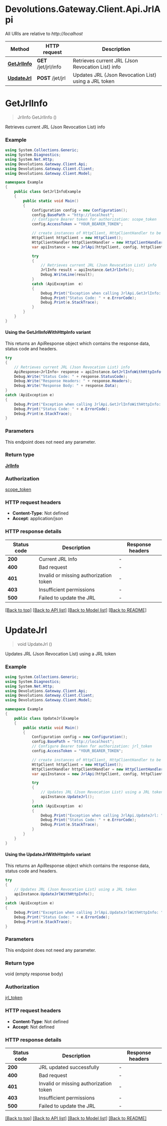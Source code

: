 # Devolutions.Gateway.Client.Api.JrlApi

All URIs are relative to *http://localhost*

| Method | HTTP request | Description |
|--------|--------------|-------------|
| [**GetJrlInfo**](JrlApi.md#getjrlinfo) | **GET** /jet/jrl/info | Retrieves current JRL (Json Revocation List) info |
| [**UpdateJrl**](JrlApi.md#updatejrl) | **POST** /jet/jrl | Updates JRL (Json Revocation List) using a JRL token |

<a id="getjrlinfo"></a>
# **GetJrlInfo**
> JrlInfo GetJrlInfo ()

Retrieves current JRL (Json Revocation List) info

### Example
```csharp
using System.Collections.Generic;
using System.Diagnostics;
using System.Net.Http;
using Devolutions.Gateway.Client.Api;
using Devolutions.Gateway.Client.Client;
using Devolutions.Gateway.Client.Model;

namespace Example
{
    public class GetJrlInfoExample
    {
        public static void Main()
        {
            Configuration config = new Configuration();
            config.BasePath = "http://localhost";
            // Configure Bearer token for authorization: scope_token
            config.AccessToken = "YOUR_BEARER_TOKEN";

            // create instances of HttpClient, HttpClientHandler to be reused later with different Api classes
            HttpClient httpClient = new HttpClient();
            HttpClientHandler httpClientHandler = new HttpClientHandler();
            var apiInstance = new JrlApi(httpClient, config, httpClientHandler);

            try
            {
                // Retrieves current JRL (Json Revocation List) info
                JrlInfo result = apiInstance.GetJrlInfo();
                Debug.WriteLine(result);
            }
            catch (ApiException  e)
            {
                Debug.Print("Exception when calling JrlApi.GetJrlInfo: " + e.Message);
                Debug.Print("Status Code: " + e.ErrorCode);
                Debug.Print(e.StackTrace);
            }
        }
    }
}
```

#### Using the GetJrlInfoWithHttpInfo variant
This returns an ApiResponse object which contains the response data, status code and headers.

```csharp
try
{
    // Retrieves current JRL (Json Revocation List) info
    ApiResponse<JrlInfo> response = apiInstance.GetJrlInfoWithHttpInfo();
    Debug.Write("Status Code: " + response.StatusCode);
    Debug.Write("Response Headers: " + response.Headers);
    Debug.Write("Response Body: " + response.Data);
}
catch (ApiException e)
{
    Debug.Print("Exception when calling JrlApi.GetJrlInfoWithHttpInfo: " + e.Message);
    Debug.Print("Status Code: " + e.ErrorCode);
    Debug.Print(e.StackTrace);
}
```

### Parameters
This endpoint does not need any parameter.
### Return type

[**JrlInfo**](JrlInfo.md)

### Authorization

[scope_token](../README.md#scope_token)

### HTTP request headers

 - **Content-Type**: Not defined
 - **Accept**: application/json


### HTTP response details
| Status code | Description | Response headers |
|-------------|-------------|------------------|
| **200** | Current JRL Info |  -  |
| **400** | Bad request |  -  |
| **401** | Invalid or missing authorization token |  -  |
| **403** | Insufficient permissions |  -  |
| **500** | Failed to update the JRL |  -  |

[[Back to top]](#) [[Back to API list]](../README.md#documentation-for-api-endpoints) [[Back to Model list]](../README.md#documentation-for-models) [[Back to README]](../README.md)

<a id="updatejrl"></a>
# **UpdateJrl**
> void UpdateJrl ()

Updates JRL (Json Revocation List) using a JRL token

### Example
```csharp
using System.Collections.Generic;
using System.Diagnostics;
using System.Net.Http;
using Devolutions.Gateway.Client.Api;
using Devolutions.Gateway.Client.Client;
using Devolutions.Gateway.Client.Model;

namespace Example
{
    public class UpdateJrlExample
    {
        public static void Main()
        {
            Configuration config = new Configuration();
            config.BasePath = "http://localhost";
            // Configure Bearer token for authorization: jrl_token
            config.AccessToken = "YOUR_BEARER_TOKEN";

            // create instances of HttpClient, HttpClientHandler to be reused later with different Api classes
            HttpClient httpClient = new HttpClient();
            HttpClientHandler httpClientHandler = new HttpClientHandler();
            var apiInstance = new JrlApi(httpClient, config, httpClientHandler);

            try
            {
                // Updates JRL (Json Revocation List) using a JRL token
                apiInstance.UpdateJrl();
            }
            catch (ApiException  e)
            {
                Debug.Print("Exception when calling JrlApi.UpdateJrl: " + e.Message);
                Debug.Print("Status Code: " + e.ErrorCode);
                Debug.Print(e.StackTrace);
            }
        }
    }
}
```

#### Using the UpdateJrlWithHttpInfo variant
This returns an ApiResponse object which contains the response data, status code and headers.

```csharp
try
{
    // Updates JRL (Json Revocation List) using a JRL token
    apiInstance.UpdateJrlWithHttpInfo();
}
catch (ApiException e)
{
    Debug.Print("Exception when calling JrlApi.UpdateJrlWithHttpInfo: " + e.Message);
    Debug.Print("Status Code: " + e.ErrorCode);
    Debug.Print(e.StackTrace);
}
```

### Parameters
This endpoint does not need any parameter.
### Return type

void (empty response body)

### Authorization

[jrl_token](../README.md#jrl_token)

### HTTP request headers

 - **Content-Type**: Not defined
 - **Accept**: Not defined


### HTTP response details
| Status code | Description | Response headers |
|-------------|-------------|------------------|
| **200** | JRL updated successfully |  -  |
| **400** | Bad request |  -  |
| **401** | Invalid or missing authorization token |  -  |
| **403** | Insufficient permissions |  -  |
| **500** | Failed to update the JRL |  -  |

[[Back to top]](#) [[Back to API list]](../README.md#documentation-for-api-endpoints) [[Back to Model list]](../README.md#documentation-for-models) [[Back to README]](../README.md)

